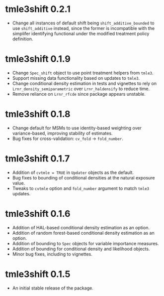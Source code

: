 # tmle3shift 0.2.1

* Change all instances of default shift being `shift_additive_bounded` to use
  `shift_additive` instead, since the former is incompatible with the simplifer
  identifying functional under the modified treatment policy definition.

# tmle3shift 0.1.9

* Change `Spec_shift` object to use point treatment helpers from `tmle3`.
* Support missing data functionality based on updates to `tmle3`.
* Change conditional density estimation in tests and vignettes to rely on
  `Lrnr_density_semiparametric` over `Lrnr_haldensify` to reduce time.
* Remove reliance on `Lrnr_rfcde` since package appears unstable.

# tmle3shift 0.1.8

* Change default for MSMs to use identity-based weighting over variance-based,
  improving stability of estimates.
* Bug fixes for cross-validation: `cv_fold` -> `fold_number`.

# tmle3shift 0.1.7

* Addition of `cvtmle = TRUE` in `Updater` objects as the default.
* Bug fixes to bounding of conditional densities at the natural exposure value.
* Tweaks to `cvtmle` option and `fold_number` argument to match `tmle3` updates.

# tmle3shift 0.1.6

* Addition of HAL-based conditional density estimation as an option.
* Addition of random forest-based conditional density estimation as an option.
* Addition of bounding to `Spec` objects for variable importance measures.
* Addition of bounding for conditional density and likelihood objects.
* Minor bug fixes, including to vignettes.

# tmle3shift 0.1.5

* An initial stable release of the package.
